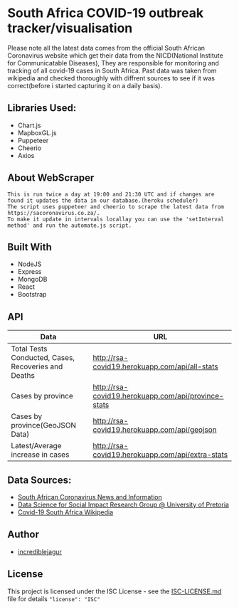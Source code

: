 # South Africa COVID-19 outbreak tracker/visualisation
Please note all the latest data comes from the official South African Coronavirus website which get their data from the NICD(National Institute for Communicatable Diseases), They are responsible for monitoring and tracking of all covid-19 cases in South Africa. Past data was taken from wikipedia and checked thoroughly with diffrent sources to see if it was correct(before i started capturing it on a daily basis). 


## Libraries Used:
 - Chart.js
 - MapboxGL.js
 - Puppeteer
 - Cheerio
 - Axios

## About WebScraper
 ```
This is run twice a day at 19:00 and 21:30 UTC and if changes are found it updates the data in our database.(heroku scheduler)
The script uses puppeteer and cheerio to scrape the latest data from https://sacoronavirus.co.za/.
To make it update in intervals locallay you can use the 'setInterval method' and run the automate.js script.
```
 
 ## Built With
 - NodeJS
 - Express
 - MongoDB
 - React
 - Bootstrap
 
 ## API

| Data                                                  | URL                                                   |
| ----------------------------------------------------- | ----------------------------------------------------- |
| Total Tests Conducted, Cases, Recoveries and Deaths   | http://rsa-covid19.herokuapp.com/api/all-stats        |
| Cases by province                                     | http://rsa-covid19.herokuapp.com/api/province-stats   |
| Cases by province(GeoJSON Data)                       | http://rsa-covid19.herokuapp.com/api/geojson          |
| Latest/Average increase in cases                      | http://rsa-covid19.herokuapp.com/api/extra-stats       |


## Data Sources:
- [South African Coronavirus News and Information](https://sacoronavirus.co.za/)
- [Data Science for Social Impact Research Group @ University of Pretoria
](https://dsfsi.github.io/)
- [Covid-19 South Africa Wikipedia](https://en.wikipedia.org/wiki/Template:2019%E2%80%9320_coronavirus_pandemic_data/South_Africa_medical_cases_chart)



 

## Author

  

- [incrediblejagur](github.com/incrediblejagur)

  

## License

  

This project is licensed under the ISC License - see the [ISC-LICENSE.md](https://github.com/nevir/readable-licenses/blob/master/markdown/ISC-LICENSE.md) file for details `"license": "ISC"`


